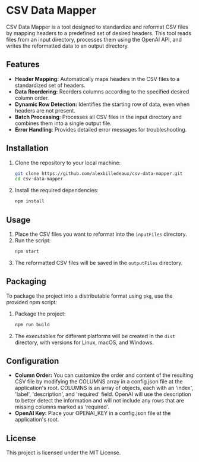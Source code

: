 # CSV Data Mapper

CSV Data Mapper is a tool designed to standardize and reformat CSV files by mapping headers to a predefined set of desired headers. This tool reads files from an input directory, processes them using the OpenAI API, and writes the reformatted data to an output directory.

## Features

- **Header Mapping:** Automatically maps headers in the CSV files to a standardized set of headers.
- **Data Reordering:** Reorders columns according to the specified desired column order.
- **Dynamic Row Detection:** Identifies the starting row of data, even when headers are not present.
- **Batch Processing**: Processes all CSV files in the input directory and combines them into a single output file.
- **Error Handling**: Provides detailed error messages for troubleshooting.

## Installation

1. Clone the repository to your local machine:

   ```bash
   git clone https://github.com/alexbilledeaux/csv-data-mapper.git
   cd csv-data-mapper
   ```
2. Install the required dependencies:

   ```bash
   npm install
   ```

## Usage

1. Place the CSV files you want to reformat into the `inputFiles` directory.
2. Run the script:
   ```bash
   npm start
   ```
3. The reformatted CSV files will be saved in the `outputFiles` directory.

## Packaging

To package the project into a distributable format using `pkg`, use the provided npm script:

1. Package the project:

   ```bash
   npm run build
   ```
2. The executables for different platforms will be created in the `dist` directory, with versions for Linux, macOS, and Windows.

## Configuration

- **Column Order:** You can customize the order and content of the resulting CSV file by modifying the COLUMNS array in a config.json file at the application's root. COLUMNS is an array of objects, each with an 'index', 'label', 'description', and 'required' field. OpenAI will use the description to better detect the information and will not include any rows that are missing columns marked as 'required'.
- **OpenAI Key:** Place your OPENAI_KEY in a config.json file at the application's root.

## License

This project is licensed under the MIT License.
